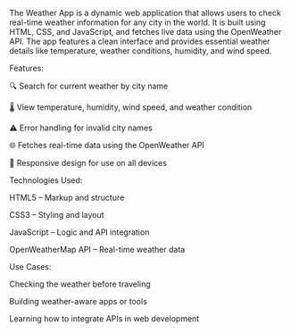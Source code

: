 The Weather App is a dynamic web application that allows users to check real-time weather information for any city in the world. It is built using HTML, CSS, and JavaScript, and fetches live data using the OpenWeather API. The app features a clean interface and provides essential weather details like temperature, weather conditions, humidity, and wind speed.

Features:

🔍 Search for current weather by city name

🌡️ View temperature, humidity, wind speed, and weather condition

⚠️ Error handling for invalid city names

🌐 Fetches real-time data using the OpenWeather API

📱 Responsive design for use on all devices

Technologies Used:

HTML5 – Markup and structure

CSS3 – Styling and layout

JavaScript – Logic and API integration

OpenWeatherMap API – Real-time weather data

Use Cases:

Checking the weather before traveling

Building weather-aware apps or tools

Learning how to integrate APIs in web development

